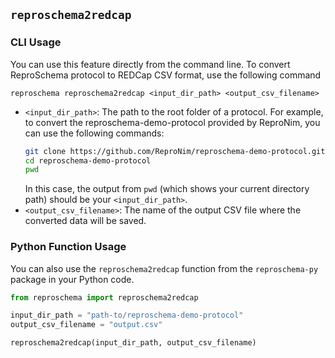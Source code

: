 ## `reproschema2redcap`

### CLI Usage

You can use this feature directly from the command line. To convert ReproSchema protocol to REDCap CSV format, use the following command

```
reproschema reproschema2redcap <input_dir_path> <output_csv_filename>
```

- `<input_dir_path>`: The path to the root folder of a protocol. For example, to convert the reproschema-demo-protocol provided by ReproNim, you can use the following commands:
  ```bash
  git clone https://github.com/ReproNim/reproschema-demo-protocol.git
  cd reproschema-demo-protocol
  pwd
  ```
  In this case,  the output from `pwd` (which shows your current directory path) should be your `<input_dir_path>`.
- `<output_csv_filename>`: The name of the output CSV file where the converted data will be saved.

### Python Function Usage

You can also use the `reproschema2redcap` function from the `reproschema-py` package in your Python code.

```python
from reproschema import reproschema2redcap

input_dir_path = "path-to/reproschema-demo-protocol"
output_csv_filename = "output.csv"

reproschema2redcap(input_dir_path, output_csv_filename)
```

